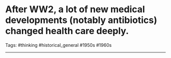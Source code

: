 # After WW2, a lot of new medical developments (notably antibiotics) changed health care deeply.
Tags: #thinking #historical_general #1950s #1960s

---